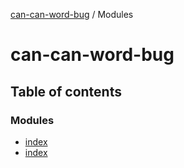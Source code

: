 [can-can-word-bug](README.md) / Modules

# can-can-word-bug

## Table of contents

### Modules

- [index](modules/index.md)
- [index](modules/index-1.md)
